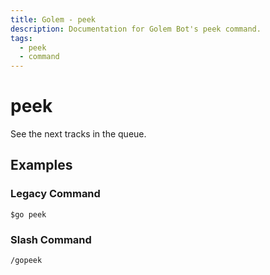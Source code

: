 ```yaml
---
title: Golem - peek
description: Documentation for Golem Bot's peek command.
tags:
  - peek
  - command
---
```


# peek <badge text="LocalMusic*" type="localmusic-badge optional-mod-badge tooltip-root"/> <badge text="Youtube*" type="youtube-badge optional-mod-badge tooltip-root"/>

See the next tracks in the queue.

## Examples

### Legacy Command

```
$go peek
```

### Slash Command

```
/gopeek
```







